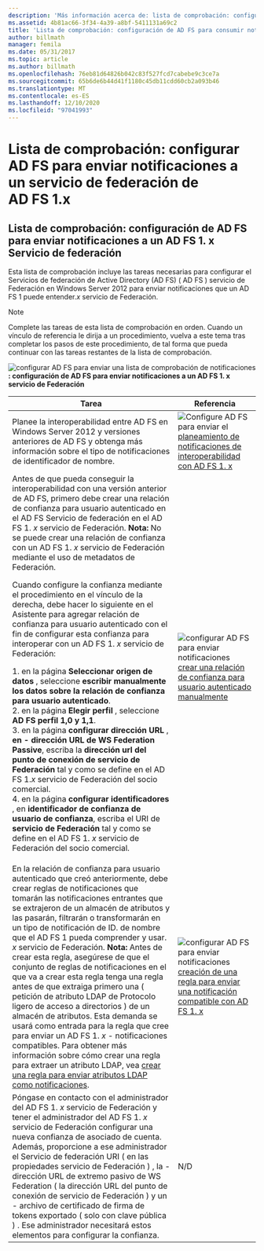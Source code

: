 ```yaml
---
description: 'Más información acerca de: lista de comprobación: configuración de AD FS para enviar notificaciones a un AD FS 1. x Servicio de federación'
ms.assetid: 4b81ac66-3f34-4a39-a8bf-5411131a69c2
title: 'Lista de comprobación: configuración de AD FS para consumir notificaciones de AD FS 1. x'
author: billmath
manager: femila
ms.date: 05/31/2017
ms.topic: article
ms.author: billmath
ms.openlocfilehash: 76eb81d64826b042c83f527fcd7cabebe9c3ce7a
ms.sourcegitcommit: 65b6de6b44d41f1180c45db11cdd60cb2a093b46
ms.translationtype: MT
ms.contentlocale: es-ES
ms.lasthandoff: 12/10/2020
ms.locfileid: "97041993"
---
```

# <a name="checklist-configuring-ad-fs-to-send-claims-to-an-ad-fs-1x-federation-service"></a>Lista de comprobación: configurar AD FS para enviar notificaciones a un servicio de federación de AD FS 1.x


## <a name="checklist-configuring-ad-fs-to-send-claims-to-an-ad-fs-1x-federation-service"></a>Lista de comprobación: configuración de AD FS para enviar notificaciones a un AD FS 1. x Servicio de federación
Esta lista de comprobación incluye las tareas necesarias para configurar el Servicios de federación de Active Directory (AD FS) \( AD FS \) servicio de Federación en Windows Server 2012 para enviar notificaciones que un AD FS 1 puede entender.*x* servicio de Federación.

> [!NOTE]
> Complete las tareas de esta lista de comprobación en orden. Cuando un vínculo de referencia le dirija a un procedimiento, vuelva a este tema tras completar los pasos de este procedimiento, de tal forma que pueda continuar con las tareas restantes de la lista de comprobación.

![configurar AD FS para enviar una lista de comprobación de notificaciones](media/2b05dce3-938f-4168-9b8f-1f4398cbdb9b.gif)**: configuración de AD FS para enviar notificaciones a un AD FS 1. x servicio de Federación**

|Tarea|Referencia|
|--------|-------------|
|Planee la interoperabilidad entre AD FS en Windows Server 2012 y versiones anteriores de AD FS y obtenga más información sobre el tipo de notificaciones de identificador de nombre.|![Configure AD FS para enviar el](media/faa393df-4856-4431-9eda-4f4e5be72a90.gif)[planeamiento de notificaciones de interoperabilidad con AD FS 1. x](/previous-versions/windows/it-pro/windows-server-2012-R2-and-2012/ff678040(v=ws.11))|
|Antes de que pueda conseguir la interoperabilidad con una versión anterior de AD FS, primero debe crear una relación de confianza para usuario autenticado en el AD FS Servicio de federación en el AD FS 1. *x* servicio de Federación. **Nota:** No se puede crear una relación de confianza con un AD FS 1. *x* servicio de Federación mediante el uso de metadatos de Federación.<p>Cuando configure la confianza mediante el procedimiento en el vínculo de la derecha, debe hacer lo siguiente en el Asistente para agregar relación de confianza para usuario autenticado con el fin de configurar esta confianza para interoperar con un AD FS 1. *x* servicio de Federación:<p>1. en la página **Seleccionar origen de datos** , seleccione **escribir manualmente los datos sobre la relación de confianza para usuario autenticado**.<br />2. en la página **Elegir perfil** , seleccione **AD FS perfil 1,0 y 1,1**.<br />3. en la página **configurar dirección URL** , **en \- dirección URL de WS Federation Passive**, escriba la **dirección url del punto de conexión de servicio de Federación** tal y como se define en el AD FS 1.*x* servicio de Federación del socio comercial.<br />4. en la página **configurar identificadores** , en **identificador de confianza de usuario de confianza**, escriba el URI de **servicio de Federación** tal y como se define en el AD FS 1. *x* servicio de Federación del socio comercial.|![configurar AD FS para enviar notificaciones](media/faa393df-4856-4431-9eda-4f4e5be72a90.gif)[crear una relación de confianza para usuario autenticado manualmente](../../ad-fs/operations/Create-a-Relying-Party-Trust.md)|
|En la relación de confianza para usuario autenticado que creó anteriormente, debe crear reglas de notificaciones que tomarán las notificaciones entrantes que se extrajeron de un almacén de atributos y las pasarán, filtrarán o transformarán en un tipo de notificación de ID. de nombre que el AD FS 1 pueda comprender y usar. *x* servicio de Federación. **Nota:** Antes de crear esta regla, asegúrese de que el conjunto de reglas de notificaciones en el que va a crear esta regla tenga una regla antes de que extraiga primero una \( petición de atributo LDAP de Protocolo ligero de acceso a directorios \) de un almacén de atributos. Esta demanda se usará como entrada para la regla que cree para enviar un AD FS 1. *x* \- notificaciones compatibles. Para obtener más información sobre cómo crear una regla para extraer un atributo LDAP, vea [crear una regla para enviar atributos LDAP como notificaciones](../../ad-fs/operations/Create-a-Rule-to-Send-LDAP-Attributes-as-Claims.md).|![configurar AD FS para enviar notificaciones](media/faa393df-4856-4431-9eda-4f4e5be72a90.gif)[creación de una regla para enviar una notificación compatible con AD FS 1. x](../../ad-fs/operations/Create-a-Rule-to-Send-an-AD-FS-1x-Compatible-Claim.md)|
|Póngase en contacto con el administrador del AD FS 1. *x* servicio de Federación y tener el administrador del AD FS 1. *x* servicio de Federación configurar una nueva confianza de asociado de cuenta. Además, proporcione a ese administrador el Servicio de federación URI \( en las propiedades servicio de Federación \) , la \- dirección URL de extremo pasivo de WS Federation \( la dirección URL del punto de conexión de servicio de Federación \) y un \- archivo de certificado de firma de tokens exportado \( solo con clave pública \) . Ese administrador necesitará estos elementos para configurar la confianza.|N\/D|


